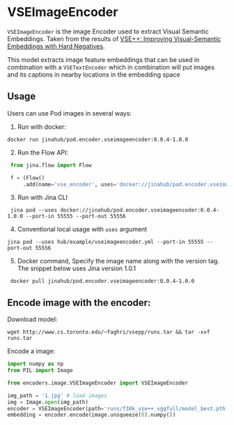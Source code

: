 # VSEImageEncoder

`VSEImageEncoder` is the image Encoder used to extract Visual Semantic Embeddings.
Taken from the results of [VSE++: Improving Visual-Semantic Embeddings with Hard Negatives](https://arxiv.org/abs/1707.05612).

This model extracts image feature embeddings that can be used in combination with a `VSETextEncoder` which in combination will
put images and its captions in nearby locations in the embedding space

## Usage

Users can use Pod images in several ways:

1. Run with docker:

```shell
docker run jinahub/pod.encoder.vseimageencoder:0.0.4-1.0.0
```

2. Run the Flow API:

```python
 from jina.flow import Flow

 f = (Flow()
     .add(name='vse_encoder', uses='docker://jinahub/pod.encoder.vseimageencoder:0.0.4-1.0.0', port_in=55555, port_out=55556))
```

3. Run with Jina CLI

```shell
 jina pod --uses docker://jinahub/pod.encoder.vseimageencoder:0.0.4-1.0.0 --port-in 55555 --port-out 55556
```

4. Conventional local usage with `uses` argument

```shell
jina pod --uses hub/example/vseimageencoder.yml --port-in 55555 --port-out 55556
```

5. Docker command, Specify the image name along with the version tag.
   The snippet below uses Jina version 1.0.1
   
```shell
 docker pull jinahub/pod.encoder.vseimageencoder:0.0.4-1.0.0
```

## Encode image with the encoder:

Download model:

```shell
wget http://www.cs.toronto.edu/~faghri/vsepp/runs.tar && tar -xvf runs.tar
```

Encode a image:

```python
import numpy as np
from PIL import Image

from encoders.image.VSEImageEncoder import VSEImageEncoder

img_path = '1.jpg' # load images
img = Image.open(img_path)
encoder = VSEImageEncoder(path='runs/f30k_vse++_vggfull/model_best.pth.tar')
embedding = encoder.encode(image.unsqueeze(0).numpy())
```

